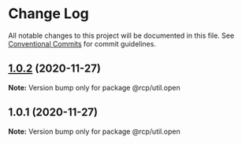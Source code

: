 # Change Log

All notable changes to this project will be documented in this file.
See [Conventional Commits](https://conventionalcommits.org) for commit guidelines.

<a name="1.0.2"></a>
## [1.0.2](https://github.com/imcuttle/rcp/compare/@rcp/util.open@1.0.1...@rcp/util.open@1.0.2) (2020-11-27)

**Note:** Version bump only for package @rcp/util.open





<a name="1.0.1"></a>
## 1.0.1 (2020-11-27)

**Note:** Version bump only for package @rcp/util.open
